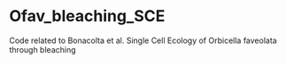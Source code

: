 # Ofav_bleaching_SCE
Code related to Bonacolta et al. Single Cell Ecology of Orbicella faveolata through bleaching
